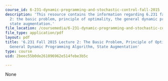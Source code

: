 ```yaml
---
course_id: 6-231-dynamic-programming-and-stochastic-control-fall-2015
description: 'This resource contains the information regarding 6.231 fall 2015 lecture
  2: the basic problem, principle of optimality, the general dynamic programming algorithm,
  state augmentation.'
file_location: /coursemedia/6-231-dynamic-programming-and-stochastic-control-fall-2015/2beec55b0de261096962e514febe3b5c_MIT6_231F15_Lec2.pdf
file_type: application/pdf
layout: pdf
title: '6.231 Fall 2015 Lecture 2: The Basic Problem, Principle of Optimality, The
  General Dynamic Programming Algorithm, State Augmentation'
type: course
uid: 2beec55b0de261096962e514febe3b5c

---
```

None